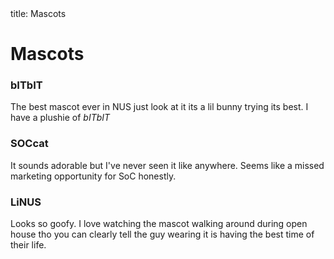 <frontmatter>
  title: Mascots
</frontmatter>

<br>

# Mascots

### bITbIT

The best mascot ever in NUS just look at it its a lil bunny trying its best. I have a plushie of
<tooltip content="I love that its name is bitbit what a reference 🐰"><i>bITbIT</i></tooltip>

<pic src="bitbit.png" alt="pic of bitbit" height="300"></pic>

### SOCcat

It sounds adorable but I've never seen it like anywhere. Seems like a missed marketing opportunity for SoC honestly.

<pic src="soccat.png" alt="pic of soccat" height="300"></pic>

### LiNUS

Looks so goofy. I love watching the mascot walking around during open house tho you can clearly
tell the guy wearing it is having the best time of their life. 

<pic src="linus.jpeg" alt="pic of linus" height="300"></pic>